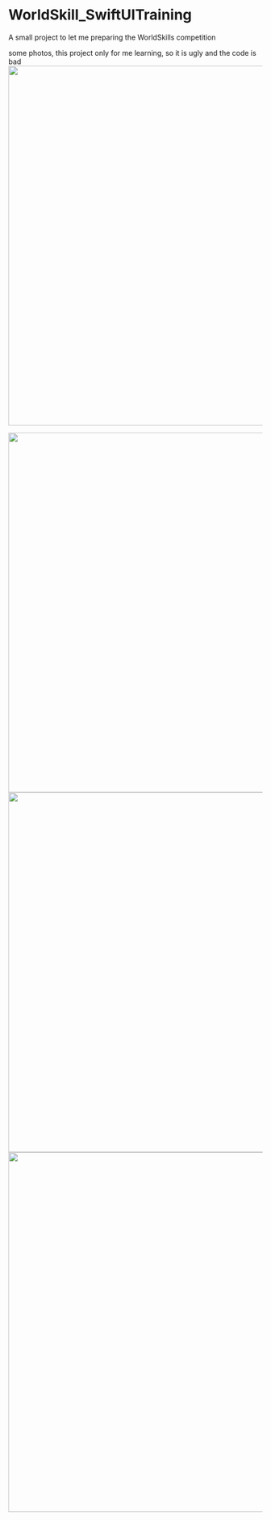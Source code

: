 # WorldSkill_SwiftUITraining
A small project to let me preparing the WorldSkills competition

some photos, this project only for me learning, so it is ugly and the code is bad<br>
<img src="https://github.com/SouirTommer/WorldSkill_SwiftUITraining/assets/31412017/3834da16-b6ae-4c12-9d59-81501582129d" height="712">

<img src="https://github.com/SouirTommer/WorldSkill_SwiftUITraining/assets/31412017/ac06cdb9-a249-44da-a9f5-9374f329c02c" height="712">

<img src="https://github.com/SouirTommer/WorldSkill_SwiftUITraining/assets/31412017/e556832f-ffa9-42a6-85c1-96fad6efa26b" height="712">

<img src="https://github.com/SouirTommer/WorldSkill_SwiftUITraining/assets/31412017/b2ce19fe-cc93-44df-bf76-97d770712ad6" height="712">
